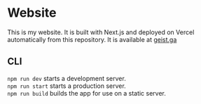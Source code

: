# Website  
  
This is my website. It is built with Next.js and deployed on Vercel automatically from this repository. It is available at [geist.ga](https://geist.ga)  
  
## CLI  
  
`npm run dev` starts a development server.  
`npm run start` starts a production server.  
`npm run build` builds the app for use on a static server.